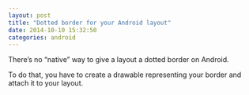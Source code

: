 ```yaml
---
layout: post
title: "Dotted border for your Android layout"
date: 2014-10-10 15:32:50
categories: android
---
```


There’s no “native” way to give a layout a dotted border on Android.

To do that, you have to create a drawable representing your border and attach it to your layout.

<br />
<script src="https://gist.github.com/Onra/a18ef07ce9464bd1377b.js"></script>
